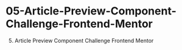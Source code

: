 # 05-Article-Preview-Component-Challenge-Frontend-Mentor
05. Article Preview Component Challenge Frontend Mentor
